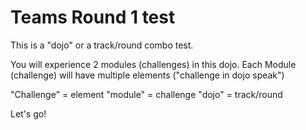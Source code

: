 # Teams Round 1 test

This is a "dojo" or a track/round combo test.

You will experience 2 modules (challenges) in this dojo. 
Each Module (challenge) will have multiple elements ("challenge in dojo speak")

"Challenge" = element
"module" = challenge
"dojo" = track/round


Let's go! 